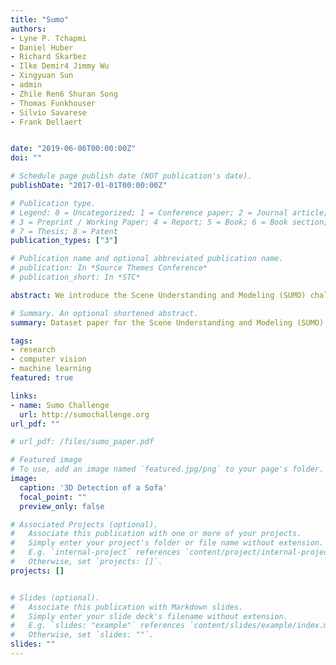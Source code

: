 ```yaml
---
title: "Sumo"
authors:
- Lyne P. Tchapmi
- Daniel Huber
- Richard Skarbez
- Ilke Demir4 Jimmy Wu
- Xingyuan Sun
- admin
- Zhile Ren6 Shuran Song
- Thomas Funkhouser
- Silvio Savarese
- Frank Dellaert


date: "2019-06-06T00:00:00Z"
doi: ""

# Schedule page publish date (NOT publication's date).
publishDate: "2017-01-01T00:00:00Z"

# Publication type.
# Legend: 0 = Uncategorized; 1 = Conference paper; 2 = Journal article;
# 3 = Preprint / Working Paper; 4 = Report; 5 = Book; 6 = Book section;
# 7 = Thesis; 8 = Patent
publication_types: ["3"]

# Publication name and optional abbreviated publication name.
# publication: In *Source Themes Conference*
# publication_short: In *STC*

abstract: We introduce the Scene Understanding and Modeling (SUMO) challenge with the goal of evaluating the perfor- mance of 3D holistic scene understanding algorithms. With the rise of deep learning algorithms in computer vision, the need for comprehensive datasets started to increase as well as the dependency to benchmark results on those datasets. Our challenge enables evaluating scene understanding ap- proaches on a compelling dataset of synthetically generated 360° RGB-D panoramas, with the accurate ground-truth se- mantic annotations. Challenge participants are asked to derive a complete, instance-level 3D estimation of a scene. Submitted algorithms are evaluated at three levels of com- plexity corresponding to 3 tracks of the challenge --  oriented 3D bounding boxes, oriented 3D voxel grids, and oriented 3D meshes. This paper describes the details of the chal- lenge tasks, including characteristics of scene elements, data format, and evaluation metrics. We also provide base- lines for each task as a proxy for the participants.

# Summary. An optional shortened abstract.
summary: Dataset paper for the Scene Understanding and Modeling (SUMO) Challenge by Facebook.

tags:
- research
- computer vision
- machine learning
featured: true

links:
- name: Sumo Challenge
  url: http://sumochallenge.org
url_pdf: ""

# url_pdf: /files/sumo_paper.pdf

# Featured image
# To use, add an image named `featured.jpg/png` to your page's folder.
image:
  caption: '3D Detection of a Sofa'
  focal_point: ""
  preview_only: false

# Associated Projects (optional).
#   Associate this publication with one or more of your projects.
#   Simply enter your project's folder or file name without extension.
#   E.g. `internal-project` references `content/project/internal-project/index.md`.
#   Otherwise, set `projects: []`.
projects: []


# Slides (optional).
#   Associate this publication with Markdown slides.
#   Simply enter your slide deck's filename without extension.
#   E.g. `slides: "example"` references `content/slides/example/index.md`.
#   Otherwise, set `slides: ""`.
slides: ""
---
```

